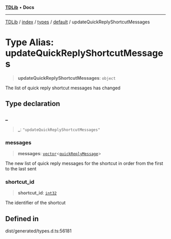 [**TDLib**](../../../../../../README.md) • **Docs**

***

[TDLib](../../../../../../modules.md) / [index](../../../../../README.md) / [types](../../../README.md) / [default](../README.md) / updateQuickReplyShortcutMessages

# Type Alias: updateQuickReplyShortcutMessages

> **updateQuickReplyShortcutMessages**: `object`

The list of quick reply shortcut messages has changed

## Type declaration

### \_

> **\_**: `"updateQuickReplyShortcutMessages"`

### messages

> **messages**: [`vector`](vector.md)\<[`quickReplyMessage`](quickReplyMessage.md)\>

The new list of quick reply messages for the shortcut in order from the first to the last sent

### shortcut\_id

> **shortcut\_id**: [`int32`](int32.md)

The identifier of the shortcut

## Defined in

dist/generated/types.d.ts:56181
